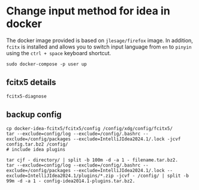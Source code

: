 # Change input method for idea in docker

The docker image provided is based on `jlesage/firefox` image. In addition, `fcitx` is installed and allows you to switch input language from `en` to `pinyin` using the `ctrl + space` keyboard shortcut.

```shell
sudo docker-compose -p user up
```

## fcitx5 details
``` shell
fcitx5-diagnose
```

## backup config
```shell
cp docker-idea-fcitx5/fcitx5/config /config/xdg/config/fcitx5/
tar --exclude=config/log --exclude=/config/.bashrc --exclude=/config/packages --exclude=IntelliJIdea2024.1/.lock -jcvf config.tar.bz2 /config/
# include idea plugins

tar cjf - directory/ | split -b 100m -d -a 1 - filename.tar.bz2.
tar --exclude=config/log --exclude=/config/.bashrc --exclude=/config/packages --exclude=IntelliJIdea2024.1/.lock --exclude=IntelliJIdea2024.1/plugins/*.zip -jcvf - /config/ | split -b 99m -d -a 1 - config-idea2014.1-plugins.tar.bz2.
```